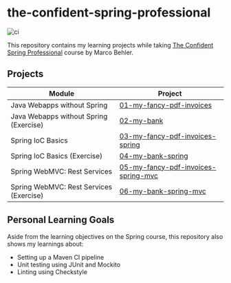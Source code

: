 # the-confident-spring-professional

![ci](https://github.com/jgarivera/the-confident-spring-professional/actions/workflows/maven.yml/badge.svg)

This repository contains my learning projects while
taking [The Confident Spring Professional](https://www.marcobehler.com/courses/spring-professional) course by Marco
Behler.

## Projects

| Module                                   | Project                                                                    |
|------------------------------------------|----------------------------------------------------------------------------|
| Java Webapps without Spring              | [01-my-fancy-pdf-invoices](01-my-fancy-pdf-invoices)                       |
| Java Webapps without Spring (Exercise)   | [02-my-bank](02-my-bank)                                                   |
| Spring IoC Basics                        | [03-my-fancy-pdf-invoices-spring](03-my-fancy-pdf-invoices-spring)         |
| Spring IoC Basics (Exercise)             | [04-my-bank-spring](04-my-bank-spring)                                     |
| Spring WebMVC: Rest Services             | [05-my-fancy-pdf-invoices-spring-mvc](05-my-fancy-pdf-invoices-spring-mvc) |
| Spring WebMVC: Rest Services  (Exercise) | [06-my-bank-spring-mvc](06-my-bank-spring-mvc)                             |

## Personal Learning Goals

Aside from the learning objectives on the Spring course, this repository also shows my learnings about:

- Setting up a Maven CI pipeline
- Unit testing using JUnit and Mockito
- Linting using Checkstyle
